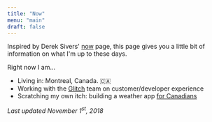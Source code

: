 ```yaml
---
title: "Now"
menu: "main"
draft: false
---
```


Inspired by Derek Sivers' [now](https://sivers.org/nowff) page, this page gives you a little bit of information on what I'm up to these days.

Right now I am…

- Living in: Montreal, Canada. 🇨🇦
- Working with the [Glitch](https://glitch.com) team on customer/developer experience
- Scratching my own itch: building a weather app [for Canadians](/post/how-about-that-heat/)

_Last updated November 1<sup>st</sup>, 2018_